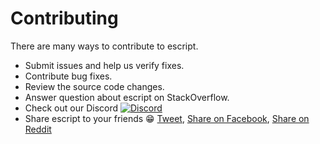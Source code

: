 # Contributing

There are many ways to contribute to escript.

- Submit issues and help us verify fixes.
- Contribute bug fixes.
- Review the source code changes.
- Answer question about escript on StackOverflow.
- Check out our Discord [![Discord](https://img.shields.io/discord/925391810472329276?logo=discord)](https://discord.gg/465qH6x6)
- Share escript to your friends :grin:
  <a target="_blank" href="https://twitter.com/intent/tweet?text=escript%20-%20scripting%20language%20run%20on%20top%20of%20JavaScript&url=https://github.com/chientrm/es&via=TWITTER-HANDLE">Tweet</a>, <a target="_blank" href="https://www.facebook.com/sharer/sharer.php?u=https://github.com/chientrm/es">Share on Facebook</a>, <a target="_blank" href="http://www.reddit.com/submit?url=https://github.com/chientrm/es&title=escript%20-%20scripting%20language%20run%20on%20top%20of%20JavaScript">Share on Reddit</a>
